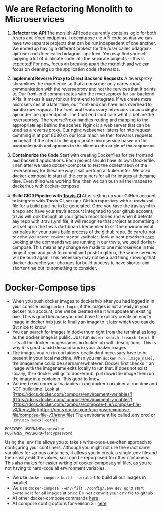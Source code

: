 # We are Refactoring Monolith to Microservices

1. **Refactor the API**
The monilith API code currently contains logic for both /users and /feed endpoints. I decompose the API code so that we can have two separate projects that can be run independent of one another. We ended up having a different prpkect for the /user called  udagram-api-user and /feed called udagram-api-feed. You may find yourself copying a lot of duplicate code into the separate projects -- this is expected! For now, focus on breaking apart the monolith and we can focus on cleaning up the application code afterwards.

2. **Implement Reverse Proxy to Direct Backend Requests**
A reversproxy streamlines the experience so that a consumer only cares about communication with the reverseproxy and not the services that it points to. Our front-end communicates with the reverseproxy for our backend APIs. It makes it easy for our front-end to integrate. If we create more microservices at a later time, our front-end can have less overhead to handle new request. 
The front-end treats every microservice as a single api under the /api endpoint. The front end dont care what is behine the reverseproxy. The reverseProxy handles routing and mapping to the appropriate api behind the scenes. Nginx is a web server that can be used as a reverse proxy. Our nginx webserver listens for http request comming in at port 8080 on our local machine then forwards requests on behalf of the client to the appropriate microservice based on the pendpoint path and appears to the client as the origin of the responses

3.  **Containerize the Code**
Start with creating Dockerfiles for the frontend and backend applications. Each project should have its own Dockerfile. Then after we used docker-compose to test the ochestration of the reverseproxy for thesame way it will perform at kubernetes. We used docker-compose to start all the containers for all for images at thesame time. Everything was working fine, then we can push all the images to dockerhub with docker-compose

4. **Build CICD Pipeline with [Travis CI](https://docs.travis-ci.com/user/for-beginners/)**
After setting up your GitHub account to integrate with Travis CI, set up a GitHub repository with a .travis.yml file for a build pipeline to be generated. Once you have the travis.yml in a repo and have your travis account integrated to your github account, travis will look through all your gitbub repositories and when it detects any repo with .travis.yml file, it will recognize that project as something it will set up in the trevis dashboard. Remember to set the environmental varibales for your travis build process of the github repo. Be careful not to echo you secret environmental varibales; look at best practises [here](https://docs.travis-ci.com/user/best-practices-security/)  Looking at the commands we are running in our travis, we used docker-compose. This means any change we made to one microservice in this project repo and push to commit and push to github, the whole services will be build again. This necessary may not be a bad thing knowing that docker do cache your changes for build process to have shorter and shorter time but its something to consider. 




# Docker-Compose tips
- When you push docker images to dockerhub after you had logged in in your console using `docker login`, if the images is not already in your docker hub account, one will be created else it will update an existing one. This is good because you dont have to explicity create an empty image in docker hub just to finally an image to it later which you can do. But nice to know
- You can search for images in dockerhum right from the terminal as long as the docker image is public. Just run `docker search [search term]`. It lists all the docker imagesnames in dockerhub with descriptions. This is why it is good to add descriptions to your docker images
- The images you run in containers locally dont necessary have to be present in your local machine. When you run `docker run [image_name]`, the imagename could be username/whatever. Docker first checks if an image with the imagename exits locally to run that. If does not exist locally, then docker will go to dockerhub, pull down the image then run the image in a container. This good to know.
- We feed environmental variables to the docker container at run time and NOT build time. Look at 
[https://docs.docker.com/compose/environment-variables/](https://docs.docker.com/compose/environment-variables/)
[https://docs.docker.com/compose/compose-file/compose-file-v3/#env_file](https://docs.docker.com/compose/compose-file/compose-file-v3/#env_file)
The environment file called .env.prod or .env.dev looks like this
```env
POSTGRES_USERNAME=somevalue
POSTGRES_PASSWORD=fancypassword
```
Using the .env file allows you to take a write-once-use-often approach to configuring your containers. Although you might not use the exact same variables for various containers, it allows you to create a single .env file and then easily edit the values, so it can be repurposed for other containers. This also makes for easier writing of docker-compose.yml files, as you're not having to hard-code all environment variables. 
- We use `docker-compose build --parallel` to build all our images in parallel
- We use `docker-compose --env-file ./config/.env.dev up` to start containers for all images at once
Do not commit your env file to github
- All other docker-compose commands [here](https://docs.docker.com/compose/reference/)
- All compose config options for verison 3+ [here](https://docs.docker.com/compose/compose-file/compose-file-v3/)
